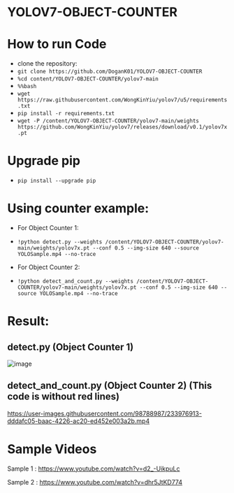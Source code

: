 # YOLOV7-OBJECT-COUNTER

# How to run Code


- clone the repository:
- `git clone https://github.com/DoganK01/YOLOV7-OBJECT-COUNTER`
- `%cd content/YOLOV7-OBJECT-COUNTER/yolov7-main`
- `%%bash`
- `wget https://raw.githubusercontent.com/WongKinYiu/yolov7/u5/requirements.txt`  
- `pip install -r requirements.txt`
- `wget -P /content/YOLOV7-OBJECT-COUNTER/yolov7-main/weights https://github.com/WongKinYiu/yolov7/releases/download/v0.1/yolov7x.pt`

# Upgrade pip
- `pip install --upgrade pip`
# Using counter example:
- For Object Counter 1:
- `!python detect.py --weights /content/YOLOV7-OBJECT-COUNTER/yolov7-main/weights/yolov7x.pt --conf 0.5 --img-size 640 --source YOLOSample.mp4 --no-trace`

- For Object Counter 2:
- `!python detect_and_count.py --weights /content/YOLOV7-OBJECT-COUNTER/yolov7-main/weights/yolov7x.pt --conf 0.5 --img-size 640 --source YOLOSample.mp4 --no-trace`


# Result:
## detect.py (Object Counter 1)
![image](https://user-images.githubusercontent.com/98788987/187072479-e7dd5277-a0fb-4204-ba00-48a1aa071a4d.png)
## detect_and_count.py (Object Counter 2) (This code is without red lines)


https://user-images.githubusercontent.com/98788987/233976913-dddafc05-baac-4226-ac20-ed452e003a2b.mp4



# Sample Videos
Sample 1 : https://www.youtube.com/watch?v=d2_-UikpuLc

Sample 2 : https://www.youtube.com/watch?v=dhr5JtKD774
